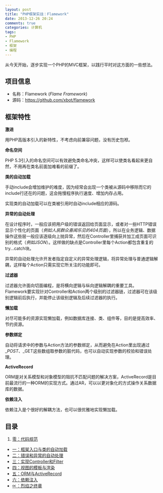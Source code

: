 ```yaml
---
layout: post
title: "PHP框架实战：Flamework"
date: 2013-12-26 20:24
comments: true
categories: 计算机
tags:
- PHP
- Flamework
- 框架
- 编程
---
```


从今天开始，逐步实现一个PHP的MVC框架，以践行平时对这方面的一些想法。

项目信息
--------

 - 名称：Flamework (_Flame Framework_)
 - 源码：https://github.com/xbot/flamework

框架特性
--------

**激进**

用PHP高版本引入的新特性，不考虑向前兼容问题，没有历史包袱。

**命名空间**

PHP 5.3引入的命名空间可以有效避免类命名冲突，这样可以使类名看起来更自然，不用再在类名前面加难看的前缀了。

**类的自动加载**

手动include会增加维护的难度，因为经常会出现一个类被从源码中移除而它的include行还在的问题，这会拖慢程序执行速度、增加内存占用。

实现类的自动加载可以在类被引用时自动include相应的源码。

**异常的自动处理**

在设计程序时，一般应该把用户级的错误返回给页面显示，或者对一些HTTP错误显示个性化的页面（_例如人民群众喜闻乐见的404页面_），所以在业务逻辑、数据操作这些层一般应该逐级向上抛异常，然后在Controller里捕获并加工成页面可识别的格式（_例如JSON_）。这样做的缺点是Controller里每个Action都包含重复的try...catch块。

异常的自动处理允许开发者指定自定义的异常处理逻辑，将异常处理与普通逻辑解耦，这样每个Action只需实现它所关注的功能即可。

**过滤器**

过滤器允许面向切面编程，是将横向逻辑与纵向逻辑解耦的重要工具。Flamework要实现针对Controller和Action两个级别的过滤器链，过滤器可在该级别逻辑前后执行，并能停止该级别逻辑及后续过滤器的执行。

**懒加载**

对尽可能多的资源实现懒加载，例如数据库连接、类、组件等，目的是提高效率、节约资源。

**参数绑定**

自动将请求中的参数与Action方法的参数绑定，从而避免在Action里出现通过$\_POST、$\_GET这些数组取参数的脏代码，也可以自动实现参数的校验和错误处理。

**ActiveRecord**

ORM是对关系模型和对象模型的阻抗不匹配问题的解决方案，ActiveRecord是目前最流行的一种ORM的实现方式。通过AR，可以以更对象化的方式操作关系数据库的数据。

**依赖注入**

依赖注入是个很好的解耦方法，也可以很优雅地实现懒加载。

目录
----

  1. [零：代码规范](/post/flamework-code-spec)
  - [一：框架入口与类的自动加载](/post/flamework-entry)
  - [二：错误和异常的自动处理](/post/flamework-error-auto-handling)
  - [三：实现Controller和Filter](/post/flamework-controller-and-filter)
  - [四：视图的模板与渲染](/post/flamework-view-rendering)
  - [五：ORM与ActiveRecord](/post/flamework-active-record)
  - [六：依赖注入](/post/flamework-dependency-injection)
  - [∝：烈焰之终章](/post/flamework-summary)
